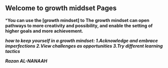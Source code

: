 ## Welcome to growth middset Pages

***You can use the [growth mindset] to The growth mindset can open pathways to more creativity and possibility, and enable the setting of higher goals and more achievement.**





***how to keep yourself in a growth mindset:
1.Acknowledge and embrace imperfections
2.View challenges as opportunities
3.Try different learning tactics***





***Razan AL-NANAAH***
